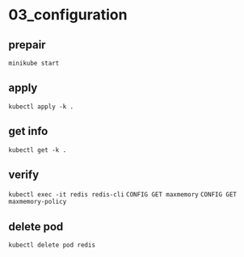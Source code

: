 # 03_configuration

## prepair
`minikube start`

## apply
`kubectl apply -k .`

## get info
`kubectl get -k .`

## verify
`kubectl exec -it redis redis-cli`
`CONFIG GET maxmemory`
`CONFIG GET maxmemory-policy`

## delete pod
`kubectl delete pod redis`
